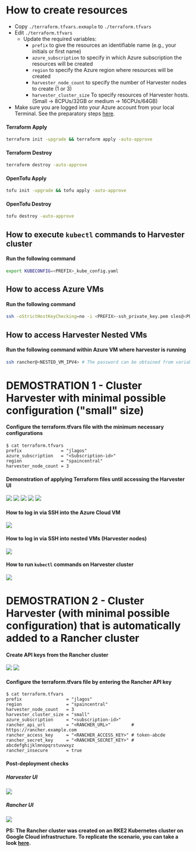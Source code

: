 # How to create resources

- Copy `./terraform.tfvars.exmaple` to `./terraform.tfvars`
- Edit `./terraform.tfvars`
  - Update the required variables:
    - `prefix` to give the resources an identifiable name (e.g., your initials or first name)
    - `azure_subscription` to specify in which Azure subscription the resources will be created
    - `region` to specify the Azure region where resources will be created
    - `harvester_node_count` to specify the number of Harvester nodes to create (1 or 3)
    - `harvester_cluster_size` To specify resources of Harvester hosts. (Small -> 8CPUs/32GB or medium -> 16CPUs/64GB)
- Make sure you are logged into your Azure account from your local Terminal. See the preparatory steps [here](../../modules/azure/README.md).

#### Terraform Apply

```bash
terraform init -upgrade && terraform apply -auto-approve
```

#### Terraform Destroy

```bash
terraform destroy -auto-approve
```

#### OpenTofu Apply

```bash
tofu init -upgrade && tofu apply -auto-approve
```

#### OpenTofu Destroy

```bash
tofu destroy -auto-approve
```

## How to execute `kubectl` commands to Harvester cluster

#### Run the following command

```bash
export KUBECONFIG=<PREFIX>_kube_config.yaml
```

## How to access Azure VMs

#### Run the following command

```bash
ssh -oStrictHostKeyChecking=no -i <PREFIX>-ssh_private_key.pem sles@<PUBLIC_IPV4>
```

## How to access Harvester Nested VMs

#### Run the following command within Azure VM where harvester is running

```bash
ssh rancher@<NESTED_VM_IPV4> # The password can be obtained from variable harvester_password or from join/create_cloud_config.yaml file in the current folder
```

# DEMOSTRATION 1 - Cluster Harvester with minimal possible configuration ("small" size)

#### Configure the terraform.tfvars file with the minimum necessary configurations

```console
$ cat terraform.tfvars
prefix               = "jlagos"
azure_subscription   = "<Subscription-id>"
region               = "spaincentral"
harvester_node_count = 3
```

#### Demonstration of applying Terraform files until accessing the Harvester UI

![](../../images/GCP_PROJ_README_1.png)
![](../../images/GCP_PROJ_README_2.png)
![](../../images/GCP_PROJ_README_3.png)
![](../../images/GCP_PROJ_README_4.png)
![](../../images/GCP_PROJ_README_5.png)

#### How to log in via SSH into the Azure Cloud VM

![](../../images/GCP_PROJ_README_6.png)

#### How to log in via SSH into nested VMs (Harvester nodes)

![](../../images/GCP_PROJ_README_7.png)

#### How to run `kubectl` commands on Harvester cluster

![](../../images/GCP_PROJ_README_8.png)

# DEMOSTRATION 2 - Cluster Harvester (with minimal possible configuration) that is automatically added to a Rancher cluster

#### Create API keys from the Rancher cluster

![](../../images/GCP_PROJ_README_9.png)
![](../../images/GCP_PROJ_README_10.png)

#### Configure the terraform.tfvars file by entering the Rancher API key

```console
$ cat terraform.tfvars
prefix                 = "jlagos"
region                 = "spaincentral"
harvester_node_count   = 3
harvester_cluster_size = "small"
azure_subscription     = "<subscription-id>"
rancher_api_url        = "<RANCHER_URL>"        # https://rancher.example.com
rancher_access_key     = "<RANCHER_ACCESS_KEY>" # token-abcde
rancher_secret_key     = "<RANCHER_SECRET_KEY>" # abcdefghijklmnopqrstuvwxyz
rancher_insecure       = true
```

#### Post-deployment checks

##### Harvester UI

![](../../images/GCP_PROJ_README_11.png) 

##### Rancher UI

![](../../images/GCP_PROJ_README_12.png)

**PS: The Rancher cluster was created on an RKE2 Kubernetes cluster on Google Cloud infrastructure. To replicate the scenario, you can take a look [here](https://github.com/rancher/tf-rancher-up/tree/main/recipes/upstream/google-cloud/rke2).**
